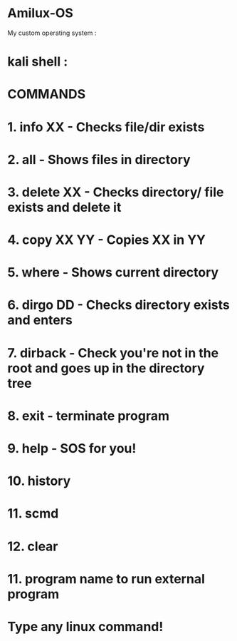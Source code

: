 # Amilux-OS
My custom operating system :

# kali shell :
# COMMANDS        
# 1. info XX    - Checks file/dir exists
# 2. all        - Shows files in directory
# 3. delete XX  - Checks directory/ file exists and delete it
# 4. copy XX YY - Copies XX in YY
# 5. where      - Shows current directory
# 6. dirgo DD   - Checks directory exists and enters
# 7. dirback    - Check you're not in the root and goes up in the directory tree
# 8. exit       - terminate program
# 9. help       - SOS for you!
# 10. history
# 11. scmd
# 12. clear
# 11. program name to run external program
# Type any linux command!
